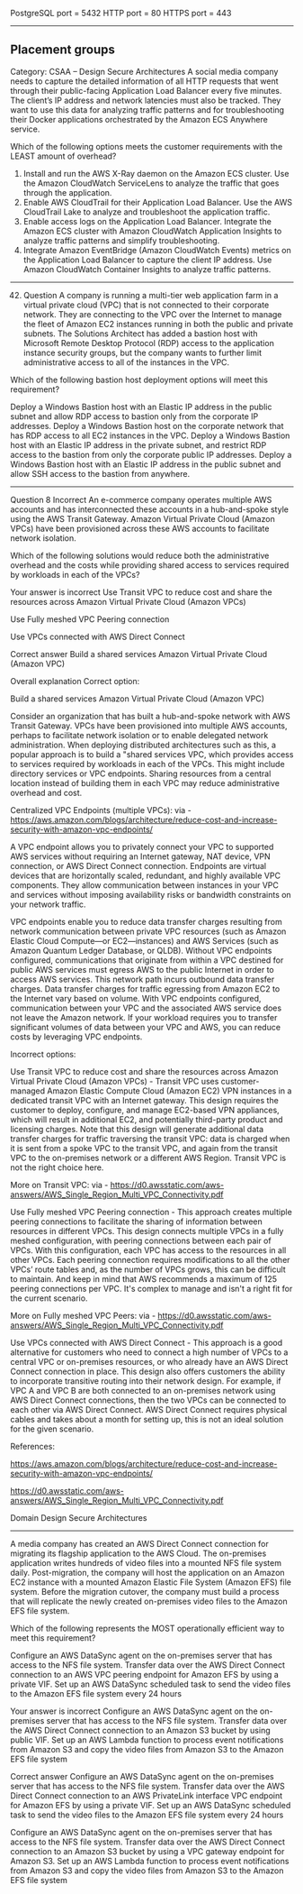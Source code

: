 PostgreSQL port = 5432 HTTP port = 80 HTTPS port = 443

----------------
Placement groups
-------------------


Category: CSAA – Design Secure Architectures
A social media company needs to capture the detailed information of all HTTP requests that went through their public-facing Application Load Balancer every five minutes. The client’s IP address and network latencies must also be tracked. They want to use this data for analyzing traffic patterns and for troubleshooting their Docker applications orchestrated by the Amazon ECS Anywhere service.

Which of the following options meets the customer requirements with the LEAST amount of overhead?

1) Install and run the AWS X-Ray daemon on the Amazon ECS cluster. Use the Amazon CloudWatch ServiceLens to analyze the traffic that goes through the application.
2) Enable AWS CloudTrail for their Application Load Balancer. Use the AWS CloudTrail Lake to analyze and troubleshoot the application traffic.
3) Enable access logs on the Application Load Balancer. Integrate the Amazon ECS cluster with Amazon CloudWatch Application Insights to analyze traffic patterns and simplify troubleshooting.
4) Integrate Amazon EventBridge (Amazon CloudWatch Events) metrics on the Application Load Balancer to capture the client IP address. Use Amazon CloudWatch Container Insights to analyze traffic patterns.




------
42. Question
A company is running a multi-tier web application farm in a virtual private cloud (VPC) that is not connected to their corporate network. They are connecting to the VPC over the Internet to manage the fleet of Amazon EC2 instances running in both the public and private subnets. The Solutions Architect has added a bastion host with Microsoft Remote Desktop Protocol (RDP) access to the application instance security groups, but the company wants to further limit administrative access to all of the instances in the VPC.

Which of the following bastion host deployment options will meet this requirement?

Deploy a Windows Bastion host with an Elastic IP address in the public subnet and allow RDP access to bastion only from the corporate IP addresses.
Deploy a Windows Bastion host on the corporate network that has RDP access to all EC2 instances in the VPC.
Deploy a Windows Bastion host with an Elastic IP address in the private subnet, and restrict RDP access to the bastion from only the corporate public IP addresses.
Deploy a Windows Bastion host with an Elastic IP address in the public subnet and allow SSH access to the bastion from anywhere.

-----------------

Question 8
Incorrect
An e-commerce company operates multiple AWS accounts and has interconnected these accounts in a hub-and-spoke style using the AWS Transit Gateway. Amazon Virtual Private Cloud (Amazon VPCs) have been provisioned across these AWS accounts to facilitate network isolation.

Which of the following solutions would reduce both the administrative overhead and the costs while providing shared access to services required by workloads in each of the VPCs?

Your answer is incorrect
Use Transit VPC to reduce cost and share the resources across Amazon Virtual Private Cloud (Amazon VPCs)

Use Fully meshed VPC Peering connection

Use VPCs connected with AWS Direct Connect

Correct answer
Build a shared services Amazon Virtual Private Cloud (Amazon VPC)

Overall explanation
Correct option:

Build a shared services Amazon Virtual Private Cloud (Amazon VPC)

Consider an organization that has built a hub-and-spoke network with AWS Transit Gateway. VPCs have been provisioned into multiple AWS accounts, perhaps to facilitate network isolation or to enable delegated network administration. When deploying distributed architectures such as this, a popular approach is to build a "shared services VPC, which provides access to services required by workloads in each of the VPCs. This might include directory services or VPC endpoints. Sharing resources from a central location instead of building them in each VPC may reduce administrative overhead and cost.

Centralized VPC Endpoints (multiple VPCs):  via - https://aws.amazon.com/blogs/architecture/reduce-cost-and-increase-security-with-amazon-vpc-endpoints/

A VPC endpoint allows you to privately connect your VPC to supported AWS services without requiring an Internet gateway, NAT device, VPN connection, or AWS Direct Connect connection. Endpoints are virtual devices that are horizontally scaled, redundant, and highly available VPC components. They allow communication between instances in your VPC and services without imposing availability risks or bandwidth constraints on your network traffic.

VPC endpoints enable you to reduce data transfer charges resulting from network communication between private VPC resources (such as Amazon Elastic Cloud Compute—or EC2—instances) and AWS Services (such as Amazon Quantum Ledger Database, or QLDB). Without VPC endpoints configured, communications that originate from within a VPC destined for public AWS services must egress AWS to the public Internet in order to access AWS services. This network path incurs outbound data transfer charges. Data transfer charges for traffic egressing from Amazon EC2 to the Internet vary based on volume. With VPC endpoints configured, communication between your VPC and the associated AWS service does not leave the Amazon network. If your workload requires you to transfer significant volumes of data between your VPC and AWS, you can reduce costs by leveraging VPC endpoints.

Incorrect options:

Use Transit VPC to reduce cost and share the resources across Amazon Virtual Private Cloud (Amazon VPCs) - Transit VPC uses customer-managed Amazon Elastic Compute Cloud (Amazon EC2) VPN instances in a dedicated transit VPC with an Internet gateway. This design requires the customer to deploy, configure, and manage EC2-based VPN appliances, which will result in additional EC2, and potentially third-party product and licensing charges. Note that this design will generate additional data transfer charges for traffic traversing the transit VPC: data is charged when it is sent from a spoke VPC to the transit VPC, and again from the transit VPC to the on-premises network or a different AWS Region. Transit VPC is not the right choice here.

More on Transit VPC:  via - https://d0.awsstatic.com/aws-answers/AWS_Single_Region_Multi_VPC_Connectivity.pdf

Use Fully meshed VPC Peering connection - This approach creates multiple peering connections to facilitate the sharing of information between resources in different VPCs. This design connects multiple VPCs in a fully meshed configuration, with peering connections between each pair of VPCs. With this configuration, each VPC has access to the resources in all other VPCs. Each peering connection requires modifications to all the other VPCs’ route tables and, as the number of VPCs grows, this can be difficult to maintain. And keep in mind that AWS recommends a maximum of 125 peering connections per VPC. It's complex to manage and isn't a right fit for the current scenario.

More on Fully meshed VPC Peers:  via - https://d0.awsstatic.com/aws-answers/AWS_Single_Region_Multi_VPC_Connectivity.pdf

Use VPCs connected with AWS Direct Connect - This approach is a good alternative for customers who need to connect a high number of VPCs to a central VPC or on-premises resources, or who already have an AWS Direct Connect connection in place. This design also offers customers the ability to incorporate transitive routing into their network design. For example, if VPC A and VPC B are both connected to an on-premises network using AWS Direct Connect connections, then the two VPCs can be connected to each other via AWS Direct Connect. AWS Direct Connect requires physical cables and takes about a month for setting up, this is not an ideal solution for the given scenario.

References:

https://aws.amazon.com/blogs/architecture/reduce-cost-and-increase-security-with-amazon-vpc-endpoints/

https://d0.awsstatic.com/aws-answers/AWS_Single_Region_Multi_VPC_Connectivity.pdf

Domain
Design Secure Architectures

--------------

A media company has created an AWS Direct Connect connection for migrating its flagship application to the AWS Cloud. The on-premises application writes hundreds of video files into a mounted NFS file system daily. Post-migration, the company will host the application on an Amazon EC2 instance with a mounted Amazon Elastic File System (Amazon EFS) file system. Before the migration cutover, the company must build a process that will replicate the newly created on-premises video files to the Amazon EFS file system.

Which of the following represents the MOST operationally efficient way to meet this requirement?

Configure an AWS DataSync agent on the on-premises server that has access to the NFS file system. Transfer data over the AWS Direct Connect connection to an AWS VPC peering endpoint for Amazon EFS by using a private VIF. Set up an AWS DataSync scheduled task to send the video files to the Amazon EFS file system every 24 hours

Your answer is incorrect
Configure an AWS DataSync agent on the on-premises server that has access to the NFS file system. Transfer data over the AWS Direct Connect connection to an Amazon S3 bucket by using public VIF. Set up an AWS Lambda function to process event notifications from Amazon S3 and copy the video files from Amazon S3 to the Amazon EFS file system

Correct answer
Configure an AWS DataSync agent on the on-premises server that has access to the NFS file system. Transfer data over the AWS Direct Connect connection to an AWS PrivateLink interface VPC endpoint for Amazon EFS by using a private VIF. Set up an AWS DataSync scheduled task to send the video files to the Amazon EFS file system every 24 hours

Configure an AWS DataSync agent on the on-premises server that has access to the NFS file system. Transfer data over the AWS Direct Connect connection to an Amazon S3 bucket by using a VPC gateway endpoint for Amazon S3. Set up an AWS Lambda function to process event notifications from Amazon S3 and copy the video files from Amazon S3 to the Amazon EFS file system
